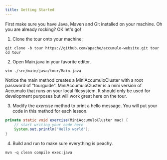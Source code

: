```yaml
---
title: Getting Started
---
```


First make sure you have Java, Maven and Git installed on your machine.  Oh you are already rocking? OK let's go!

1. Clone the tour onto your machine:
```commandline
git clone -b tour https://github.com/apache/accumulo-website.git tour
cd tour
```
2. Open Main.java in your favorite editor.
```commandline
vim ./src/main/java/tour/Main.java
```
Notice the main method creates a MiniAccumuloCluster with a root password of "tourguide".  MiniAccumuloCluster is a mini
version of Accumulo that runs on your local filesystem.  It should only be used for development purposes but will work
great here on the tour.

3. Modify the _exercise_ method to print a hello message. You will put your code in this method for each lesson.
```java
private static void exercise(MiniAccumuloCluster mac) {
    // start writing your code here
    System.out.println("Hello world");
}
```
4. Build and run to make sure everything is peachy.
```commandline
mvn -q clean compile exec:java
```